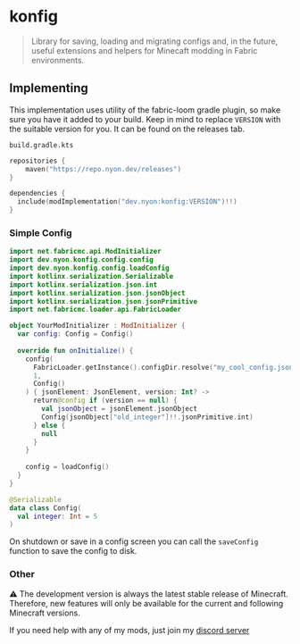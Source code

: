# konfig

> Library for saving, loading and migrating configs and, in the future, useful extensions and helpers for Minecaft
modding in Fabric environments.

## Implementing
This implementation uses utility of the fabric-loom gradle plugin, so make sure you have it added to your build.
Keep in mind to replace `VERSION` with the suitable version for you. It can be found on the releases tab.

`build.gradle.kts`
```kotlin
repositories {
    maven("https://repo.nyon.dev/releases")
}

dependencies {
  include(modImplementation("dev.nyon:konfig:VERSION")!!)
}
```

### Simple Config

```kotlin
import net.fabricmc.api.ModInitializer
import dev.nyon.konfig.config.config
import dev.nyon.konfig.config.loadConfig
import kotlinx.serialization.Serializable
import kotlinx.serialization.json.int
import kotlinx.serialization.json.jsonObject
import kotlinx.serialization.json.jsonPrimitive
import net.fabricmc.loader.api.FabricLoader

object YourModInitializer : ModInitializer {
  var config: Config = Config()
  
  override fun onInitialize() {
    config(
      FabricLoader.getInstance().configDir.resolve("my_cool_config.json"), 
      1, 
      Config()
    ) { jsonElement: JsonElement, version: Int? ->
      return@config if (version == null) {
        val jsonObject = jsonElement.jsonObject
        Config(jsonObject["old_integer"]!!.jsonPrimitive.int)
      } else {
        null
      }
    }
    
    config = loadConfig()
  }
}

@Serializable
data class Config(
  val integer: Int = 5
)

```

On shutdown or save in a config screen you can call the `saveConfig` function to save the config to disk.

### Other
⚠️ The development version is always the latest stable release of Minecraft.
Therefore, new features will only be available for the current and following Minecraft versions.

If you need help with any of my mods, just join my [discord server](https://nyon.dev/discord)
